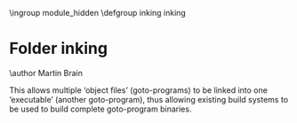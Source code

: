 \ingroup module_hidden
\defgroup inking inking

# Folder inking

\author Martin Brain

This allows multiple ‘object
files’ (goto-programs) to be linked into one ‘executable’ (another
goto-program), thus allowing existing build systems to be used to build
complete goto-program binaries.
